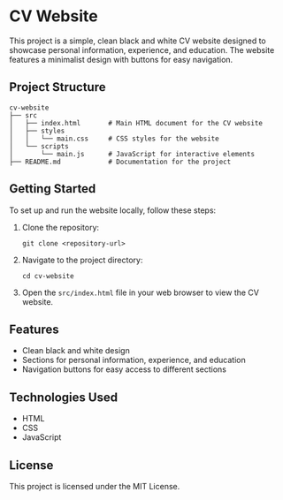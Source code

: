 # CV Website

This project is a simple, clean black and white CV website designed to showcase personal information, experience, and education. The website features a minimalist design with buttons for easy navigation.

## Project Structure

```
cv-website
├── src
│   ├── index.html       # Main HTML document for the CV website
│   ├── styles
│   │   └── main.css     # CSS styles for the website
│   └── scripts
│       └── main.js      # JavaScript for interactive elements
├── README.md            # Documentation for the project
```

## Getting Started

To set up and run the website locally, follow these steps:

1. Clone the repository:
   ```
   git clone <repository-url>
   ```

2. Navigate to the project directory:
   ```
   cd cv-website
   ```

3. Open the `src/index.html` file in your web browser to view the CV website.

## Features

- Clean black and white design
- Sections for personal information, experience, and education
- Navigation buttons for easy access to different sections

## Technologies Used

- HTML
- CSS
- JavaScript

## License

This project is licensed under the MIT License.